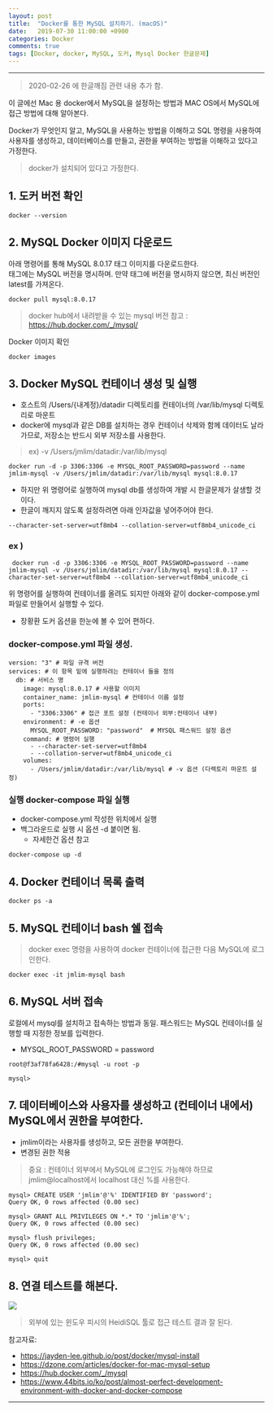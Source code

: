 ```yaml
---
layout: post
title:  "Docker를 통한 MySQL 설치하기. (macOS)"
date:   2019-07-30 11:00:00 +0900
categories: Docker
comments: true
tags: [Docker, docker, MySQL, 도커, Mysql Docker 한글문제]
---
```


---
 > 2020-02-26 에 한글깨짐 관련 내용 추가 함.

이 글에선 Mac 용 docker에서 MySQL을 설정하는 방법과 MAC OS에서 MySQL에 접근 방법에 대해 알아본다.

Docker가 무엇인지 알고, MySQL을 사용하는 방법을 이해하고 SQL 명령을 사용하여 사용자를 생성하고, 데이터베이스를 만들고, 권한을 부여하는 방법을 이해하고 있다고 가정한다.
> docker가 설치되어 있다고 가정한다.

## 1. 도커 버전 확인

~~~
docker --version
~~~

## 2. MySQL Docker 이미지 다운로드

아래 명령어를 통해 MySQL 8.0.17 태그 이미지를 다운로드한다. <br/>
태그에는 MySQL 버전을 명시하며. 만약 태그에 버전을 명시하지 않으면, 최신 버전인 latest를 가져온다.

~~~
docker pull mysql:8.0.17
~~~

> docker hub에서 내려받을 수 있는 mysql 버전 참고 : https://hub.docker.com/_/mysql/

Docker 이미지 확인

~~~
docker images
~~~

## 3. Docker MySQL 컨테이너 생성 및 실행

 - 호스트의 /Users/{내계정}/datadir 디렉토리를 컨테이너의 /var/lib/mysql 디렉토리로 마운트
 - docker에 mysql과 같은 DB를 설치하는 경우 컨테이너 삭제와 함께 데이터도 날라가므로, 저장소는 반드시 외부 저장소를 사용한다.

 > ex)  -v /Users/jmlim/datadir:/var/lib/mysql

~~~
docker run -d -p 3306:3306 -e MYSQL_ROOT_PASSWORD=password --name jmlim-mysql -v /Users/jmlim/datadir:/var/lib/mysql mysql:8.0.17
~~~

 - 하지만 위 명령어로 실행하여 mysql db를 생성하여 개발 시 한글문제가 살생할 것이다.
 - 한글이 깨지지 않도록 설정하려면 아래 인자값을 넣어주어야 한다. 
 
 ~~~
 --character-set-server=utf8mb4 --collation-server=utf8mb4_unicode_ci
 ~~~
###  ex ) 
~~~
 docker run -d -p 3306:3306 -e MYSQL_ROOT_PASSWORD=password --name jmlim-mysql -v /Users/jmlim/datadir:/var/lib/mysql mysql:8.0.17 --character-set-server=utf8mb4 --collation-server=utf8mb4_unicode_ci
~~~

위 명령어를 실행하여 컨테이너를 올려도 되지만 아래와 같이 docker-compose.yml 파일로 만들어서 실행할 수 있다.
 - 장황환 도커 옵션을 한눈에 볼 수 있어 편하다.

### docker-compose.yml 파일 생성.
~~~
version: "3" # 파일 규격 버전
services: # 이 항목 밑에 실행하려는 컨테이너 들을 정의
  db: # 서비스 명
    image: mysql:8.0.17 # 사용할 이미지
    container_name: jmlim-mysql # 컨테이너 이름 설정
    ports:
      - "3306:3306" # 접근 포트 설정 (컨테이너 외부:컨테이너 내부)
    environment: # -e 옵션
      MYSQL_ROOT_PASSWORD: "password"  # MYSQL 패스워드 설정 옵션
    command: # 명령어 실행
      - --character-set-server=utf8mb4 
      - --collation-server=utf8mb4_unicode_ci
    volumes:
      - /Users/jmlim/datadir:/var/lib/mysql # -v 옵션 (다렉토리 마운트 설정)
~~~

### 실행 docker-compose 파일 실행
 - docker-compose.yml 작성한 위치에서 실행
 - 백그라운드로 실행 시 옵션 -d 붙이면 됨.
   - 자세한건 옵션 참고
~~~
docker-compose up -d
~~~

## 4. Docker 컨테이너 목록 출력
~~~
docker ps -a
~~~

## 5. MySQL 컨테이너 bash 쉘 접속
> docker exec 명령을 사용하여 docker 컨테이너에 접근한 다음 MySQL에 로그인한다.

~~~
docker exec -it jmlim-mysql bash
~~~

## 6. MySQL 서버 접속
로컬에서 mysql를 설치하고 접속하는 방법과 동일. 
패스워드는 MySQL 컨테이너를 실행할 때 지정한 정보를 입력한다.
 - MYSQL_ROOT_PASSWORD = password

~~~
root@f3af78fa6428:/#mysql -u root -p

mysql>
~~~

## 7. 데이터베이스와 사용자를 생성하고 (컨테이너 내에서) MySQL에서 권한을 부여한다.

- jmlim이라는 사용자를 생성하고, 모든 권한을 부여한다.
- 변경된 권한 적용

> 중요 : 컨테이너 외부에서 MySQL에 로그인도 가능해야 하므로 jmlim@localhost에서 localhost 대신 %를 사용한다.

~~~
mysql> CREATE USER 'jmlim'@'%' IDENTIFIED BY 'password';
Query OK, 0 rows affected (0.00 sec)

mysql> GRANT ALL PRIVILEGES ON *.* TO 'jmlim'@'%';
Query OK, 0 rows affected (0.00 sec)

mysql> flush privileges;
Query OK, 0 rows affected (0.00 sec)

mysql> quit
~~~

## 8. 연결 테스트를 해본다.
<img src="{{ site.baseurl }}/public/post/docker-mysql-setup/docker-mysql-connect-test.png"/> 

> 외부에 있는 윈도우 피시의 HeidiSQL 툴로 접근 테스트 결과 잘 된다.


참고자료: 
 - https://jayden-lee.github.io/post/docker/mysql-install
 - https://dzone.com/articles/docker-for-mac-mysql-setup
 - https://hub.docker.com/_/mysql
 - https://www.44bits.io/ko/post/almost-perfect-development-environment-with-docker-and-docker-compose

[jekyll-docs]: https://jekyllrb.com/docs/home
[jekyll-gh]:   https://github.com/jekyll/jekyll
[jekyll-talk]: https://talk.jekyllrb.com/
---
